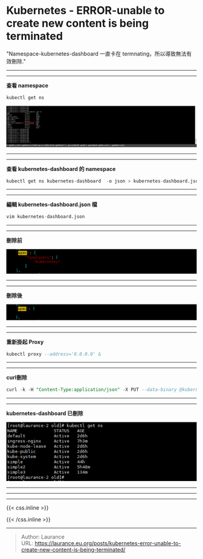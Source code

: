 # Kubernetes - ERROR-unable to create new content is being terminated


<!--more-->
"Namespace-kubernetes-dashboard 一直卡在 termnating，所以導致無法有效刪除."

***
***

**查看 namespace**

```sql
kubectl get ns
```
    
   ![](00001.png)

***
***
   
**查看 kubernetes-dashboard 的 namespace**

```sql
kubectl get ns kubernetes-dashboard  -o json > kubernetes-dashboard.json
```

***
***
    
**編輯 kubernetes-dashboard.json 檔**

```sql
vim kubernetes-dashboard.json
```

***
***
    
**刪除前**

   ![](00002.png)

***
***
   
**刪除後**

   ![](00003.png)

***
***
   
**重新掛起 Proxy**

```sql
kubectl proxy --address='0.0.0.0' &
```

***
***
    
**curl刪除**

```sql
curl -k -H "Content-Type:application/json" -X PUT --data-binary @kubernetes-dashboard.json http://127.0.0.1:8001/api/v1/namespaces/kubernetes-dashboard/finalize
```

***
***
    
**kubernetes-dashboard 已刪除**

   ![](00005.png)

***
***

***

{{< css.inline >}}
<style>
.emojify {
	font-family: Apple Color Emoji, Segoe UI Emoji, NotoColorEmoji, Segoe UI Symbol, Android Emoji, EmojiSymbols;
	font-size: 2rem;
	vertical-align: middle;
}
@media screen and (max-width:650px) {
  .nowrap {
    display: block;
    margin: 25px 0;
  }
}
</style>
{{< /css.inline >}}


---

> Author: Laurance  
> URL: https://laurance.eu.org/posts/kubernetes-error-unable-to-create-new-content-is-being-terminated/  

